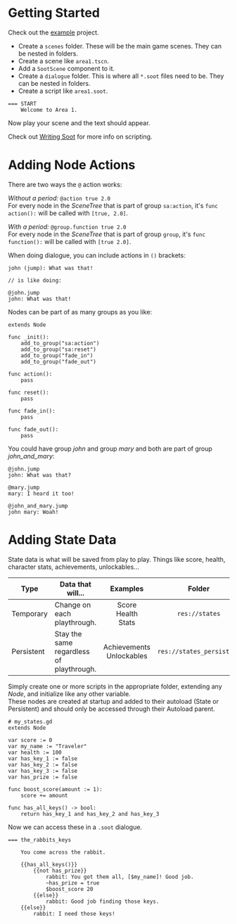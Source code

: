 # Getting Started
Check out the [example](https://github.com/teebarjunk/sooty-example) project.

- Create a `scenes` folder. These will be the main game scenes. They can be nested in folders.
- Create a scene like `area1.tscn`.
- Add a `SootScene` component to it.
- Create a `dialogue` folder. This is where all `*.soot` files need to be. They can be nested in folders.
- Create a script like `area1.soot`.

```
=== START
    Welcome to Area 1.
```

Now play your scene and the text should appear.

Check out [Writing Soot](/writing_soot.md) for more info on scripting.

# Adding Node Actions
There are two ways the `@` action works:

*Without a period:* `@action true 2.0`  
For every node in the *SceneTree* that is part of group `sa:action`, it's `func action():` will be called with `[true, 2.0]`.

*With a period:* `@group.function true 2.0`  
For every node in the *SceneTree* that is part of group `group`, it's `func function():` will be called with `[true 2.0]`.

When doing dialogue, you can include actions in `()` brackets:

```
john (jump): What was that!

// is like doing:

@john.jump
john: What was that!
```

Nodes can be part of as many groups as you like:

```
extends Node

func _init():
    add_to_group("sa:action")
    add_to_group("sa:reset")
    add_to_group("fade_in")
    add_to_group("fade_out")

func action():
    pass

func reset():
    pass

func fade_in():
    pass

func fade_out():
    pass
```

You could have group *john* and group *mary* and both are part of group *john_and_mary*:

```
@john.jump
john: What was that?

@mary.jump
mary: I heard it too!

@john_and_mary.jump
john mary: Woah!
```

# Adding State Data
State data is what will be saved from play to play. Things like score, health, character stats, achievements, unlockables...

|Type|Data that will...|Examples|Folder|Autoload|
|----|-----------|:------:|:----:|:-----------------------:|
|Temporary|Change on each playthrough.|Score<br>Health<br>Stats|`res://states`|`State`|
|Persistent|Stay the same regardless of playthrough.|Achievements<br>Unlockables|`res://states_persistent`|`Persistent`|

Simply create one or more scripts in the appropriate folder, extending any *Node*, and initialize like any other variable.  
These nodes are created at startup and added to their autoload (State or Persistent) and should only be accessed through their Autoload parent.

```
# my_states.gd
extends Node

var score := 0
var my_name := "Traveler"
var health := 100
var has_key_1 := false
var has_key_2 := false
var has_key_3 := false
var has_prize := false

func boost_score(amount := 1):
    score += amount

func has_all_keys() -> bool:
    return has_key_1 and has_key_2 and has_key_3
```

Now we can access these in a `.soot` dialogue.

```
=== the_rabbits_keys
    
    You come across the rabbit.
    
    {{has_all_keys()}}
        {{not has_prize}}
            rabbit: You got them all, [$my_name]! Good job.
            ~has_prize = true
            $boost_score 20
        {{else}}
            rabbit: Good job finding those keys.
    {{else}}
        rabbit: I need those keys!
    
    
```
